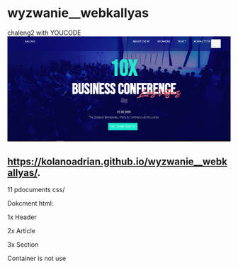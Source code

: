 # wyzwanie__webkallyas
chaleng2 with YOUCODE
![Screenshot](files.og.png)
## https://kolanoadrian.github.io/wyzwanie__webkallyas/.

11 pdocuments css/ 

Dokcment html:   

1x  Header 

2x Article 

3x Section  

Container is not use 
